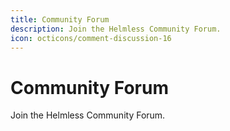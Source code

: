 ```yaml
---
title: Community Forum
description: Join the Helmless Community Forum.
icon: octicons/comment-discussion-16
---
```


# Community Forum

Join the Helmless Community Forum.
